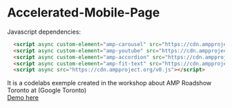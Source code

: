 # Accelerated-Mobile-Page


Javascript dependencies:
```html
  <script async custom-element="amp-carousel" src="https://cdn.ampproject.org/v0/amp-carousel-0.1.js"></script>
  <script async custom-element="amp-youtube" src="https://cdn.ampproject.org/v0/amp-youtube-0.1.js"></script>
  <script async custom-element="amp-accordion" src="https://cdn.ampproject.org/v0/amp-accordion-0.1.js"></script>
  <script async custom-element="amp-fit-text" src="https://cdn.ampproject.org/v0/amp-fit-text-0.1.js"></script>
  <script async src="https://cdn.ampproject.org/v0.js"></script>
```

It is a codelabs exemple created in the workshop about AMP Roadshow Toronto  at (Google Toronto) <br>
[Demo here](http://onclickmidia.net/amp/) 
